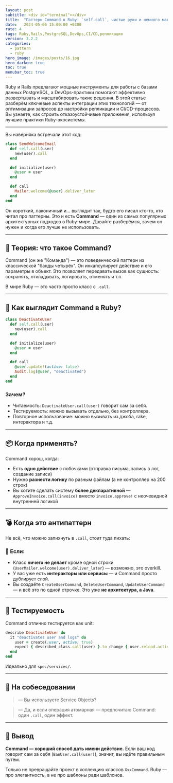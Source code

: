 ```yaml
---
layout: post
subtitle: <div id="terminal"></div>
title:  "Паттерн Command в Ruby: `self.call`, чистые руки и немного магии"
date:   2024-05-06 15:00:00 +0300
rate: 4
tags: Ruby,Rails,PostgreSQL,DevOps,CI/CD,репликация
version: 3.2.2
categories:
  - pattern
  - ruby
hero_image: /images/posts/16.jpg
hero_darken: true
toc: true
menubar_toc: true
---
```

Ruby и Rails предлагают мощные инструменты для работы с базами данных PostgreSQL, а DevOps-практики помогают эффективно развертывать и масштабировать такие решения. В этой статье разберём ключевые аспекты интеграции этих технологий — от оптимизации запросов до настройки репликации и CI/CD-процессов. Вы узнаете, как строить отказоустойчивые приложения, используя лучшие практики Ruby-экосистемы.

---
Вы наверняка встречали этот код:

```ruby
class SendWelcomeEmail
  def self.call(user)
    new(user).call
  end

  def initialize(user)
    @user = user
  end

  def call
    Mailer.welcome(@user).deliver_later
  end
end
````

Он короткий, лаконичный и… выглядит так, будто его писал кто-то, кто читал про паттерны.
Это и есть **Command** — один из самых популярных архитектурных подходов в Ruby-мире. Давайте разберёмся, зачем он нужен и когда его лучше не использовать.

---

## 🧠 Теория: что такое Command?

Command (он же "Команда") — это поведенческий паттерн из классической "банды четырёх".
Он инкапсулирует действие и его параметры в объект. Это позволяет передавать вызов как сущность: сохранять, откладывать, логировать, отменять и т.п.

В мире Ruby — это часто просто класс с `.call`.

---

## 🔧 Как выглядит Command в Ruby?

```ruby
class DeactivateUser
  def self.call(user)
    new(user).call
  end

  def initialize(user)
    @user = user
  end

  def call
    @user.update!(active: false)
    Audit.log(@user, "deactivated")
  end
end
```

### Зачем?

* Читаемость: `DeactivateUser.call(user)` говорит сам за себя.
* Тестируемость: можно вызывать отдельно, без контроллера.
* Повторное использование: можно вызывать из джоба, rake, интерактора и т.д.

---

## 📦 Когда применять?

Command хорош, когда:

* Есть **одно действие** с побочками (отправка письма, запись в лог, создание записи)
* Нужно **разнести логику** по разным файлам (а не контроллер на 200 строк)
* Вы хотите сделать систему **более декларативной** — `ApproveInvoice.call(invoice)` вместо `invoice.approve!` с неочевидной внутренней логикой

---

## 💣 Когда это антипаттерн

Не всё, что можно запихнуть в `.call`, стоит туда пихать:

### 🚫 Если:

* Класс **ничего не делает** кроме одной строки (`UserMailer.welcome(user).deliver_later`) — возможно, это overkill.
* У вас уже есть **интеракторы или сервисы** — и Command просто дублирует слой.
* Вы создаёте `CreateUserCommand`, `DeleteUserCommand`, `UpdateUserCommand` — и всё это по одной строчке. Это уже **не архитектура, а Java**.

---

## 🧪 Тестируемость

Command отлично тестируется как unit:

```ruby
describe DeactivateUser do
  it "deactivates user and logs" do
    user = create(:user, active: true)
    expect { described_class.call(user) }.to change { user.reload.active }.to(false)
  end
end
```

Идеально для `spec/services/`.

---

## 🎤 На собеседовании

> — Вы используете Service Objects?

> — Да, и если операция атомарная — предпочитаю Command: один `.call`, один эффект.

---

## 🧾 Вывод

**Command — хороший способ дать имени действие.**
Если ваш код говорит сам за себя (`BanUser.call(user)`), значит, вы идёте правильным путём.

Только не превращайте проект в коллекцию классов `XxxCommand`. Ruby — про элегантность, а не про шаблоны ради шаблонов.
